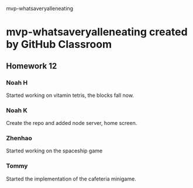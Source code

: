mvp-whatsaveryalleneating

# mvp-whatsaveryalleneating created by GitHub Classroom
## Homework 12
### Noah H
Started working on vitamin tetris, the blocks fall now.

### Noah K
Create the repo and added node server, home screen.

### Zhenhao
Started working on the spaceship game

### Tommy
Started the implementation of the cafeteria minigame.
